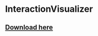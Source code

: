 # InteractionVisualizer

## [Download here](https://www.spigotmc.org/resources/interactionvisualizer-visualize-function-blocks-like-crafting-tables-with-animations-client-side.77050/)
